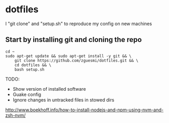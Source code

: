# dotfiles
I "git clone" and "setup.sh" to reproduce my config on new machines

## Start by installing git and cloning the repo
```
cd ~
sudo apt-get update && sudo apt-get install -y git && \
    git clone https://github.com/zguesmi/dotfiles.git && \
    cd dotfiles && \
    bash setup.sh
```

TODO:
- Show version of installed software
- Guake config
- Ignore changes in untracked files in stowed dirs

http://www.boekhoff.info/how-to-install-nodejs-and-npm-using-nvm-and-zsh-nvm/